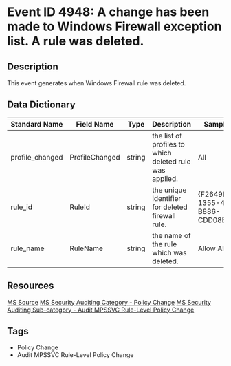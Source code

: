 # Event ID 4948: A change has been made to Windows Firewall exception list. A rule was deleted.

## Description
This event generates when Windows Firewall rule was deleted.

## Data Dictionary
|Standard Name|Field Name|Type|Description|Sample Value|
|---|---|---|---|---|
|profile_changed|ProfileChanged|string|the list of profiles to which deleted rule was applied.|All|
|rule_id|RuleId|string|the unique identifier for deleted firewall rule.|{F2649D59-1355-4E3C-B886-CDD08B683199}|
|rule_name|RuleName|string|the name of the rule which was deleted.|Allow All Rule|

## Resources
[MS Source](https://github.com/MicrosoftDocs/windows-itpro-docs/blob/public/windows/security/threat-protection/auditing/event-4948.md)
[MS Security Auditing Category - Policy Change](https://docs.microsoft.com/en-us/windows/security/threat-protection/auditing/advanced-security-audit-policy-settings#policy-change)
[MS Security Auditing Sub-category - Audit MPSSVC Rule-Level Policy Change](https://github.com/MicrosoftDocs/windows-itpro-docs/tree/master/windows/security/threat-protection/auditing/audit-mpssvc-rule-level-policy-change.md)

## Tags
* Policy Change
* Audit MPSSVC Rule-Level Policy Change